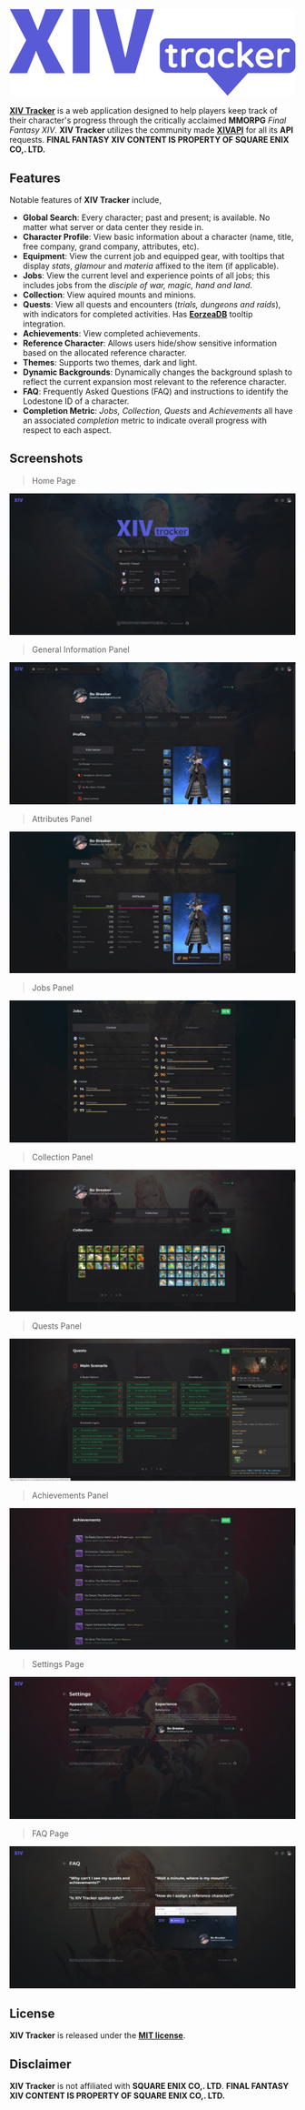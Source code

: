 ![home-logo-extended](.github/brand-extended.png)

[**XIV Tracker**](https://www.xivtracker.gg/) is a web application designed to help players keep track of their character's progress through the critically acclaimed **MMORPG** *Final Fantasy XIV*. **XIV Tracker** utilizes the community made [**XIVAPI**](https://xivapi.com/) for all its **API** requests. **FINAL FANTASY XIV CONTENT IS PROPERTY OF SQUARE ENIX CO,. LTD.**

## Features
Notable features of **XIV Tracker** include,

- **Global Search**: Every character; past and present; is available. No matter what server or data center they reside in.
- **Character Profile**: View basic information about a character (name, title, free company, grand company, attributes, etc).
- **Equipment**: View the current job and equipped gear, with tooltips that display *stats*, *glamour* and *materia* affixed to the item (if applicable).
- **Jobs**: View the current level and experience points of all jobs; this includes jobs from the *disciple of war, magic, hand and land*.
- **Collection**: View aquired mounts and minions.
- **Quests**: View all quests and encounters (*trials, dungeons and raids*), with indicators for completed activities. Has [**EorzeaDB**](https://na.finalfantasyxiv.com/lodestone/playguide/db) tooltip integration.
- **Achievements**: View completed achievements.
- **Reference Character**: Allows users hide/show sensitive information based on the allocated reference character.
- **Themes**: Supports two themes, dark and light.
- **Dynamic Backgrounds**: Dynamically changes the background splash to reflect the current expansion most relevant to the reference character. 
- **FAQ**: Frequently Asked Questions (FAQ) and instructions to identify the Lodestone ID of a character. 
- **Completion Metric**: *Jobs, Collection, Quests* and *Achievements* all have an associated *completion* metric to indicate overall progress with respect to each aspect.

## Screenshots

> Home Page 

![Home](.github/home.png)

> General Information Panel 

![Character Information](.github/character.png)

> Attributes Panel 

![Attributes](.github/profile.png) 

> Jobs Panel 

![Jobs](.github/jobs.png) 

> Collection Panel 

![Collection](.github/collection.png)

> Quests Panel

![Quests](.github/quests.png)

> Achievements Panel

![Achievements](.github/achievements.png)

> Settings Page

![Settings](.github/settings.png)

> FAQ Page

![FAQ](.github/help.png) 

## License
**XIV Tracker** is released under the [**MIT license**](https://choosealicense.com/licenses/mit/).

## Disclaimer 

**XIV Tracker** is not affiliated with **SQUARE ENIX CO,. LTD**. **FINAL FANTASY XIV CONTENT IS PROPERTY OF SQUARE ENIX CO,. LTD.**
